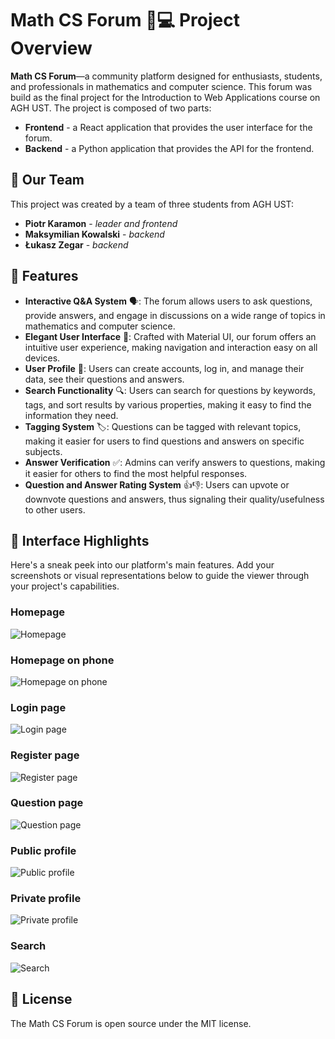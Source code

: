 # Math CS Forum 📐💻 Project  Overview

**Math CS Forum**—a community platform designed for enthusiasts, students, and professionals in mathematics and
computer science.
This forum was build as the final project for the Introduction to Web Applications course on AGH UST.
The project is composed of two parts:
- **Frontend** - a React application that provides the user interface for the forum.
- **Backend** - a Python application that provides the API for the frontend.

## 🤝 Our Team

This project was created by a team of three students from AGH UST:
- **Piotr Karamon** - *leader and frontend*
- **Maksymilian Kowalski** - *backend*
- **Łukasz Zegar** - *backend*

## 🚀 Features

- **Interactive Q&A System** 🗣️: The forum allows users to ask questions, provide answers, and engage in discussions on a wide range of topics in mathematics and computer science.
- **Elegant User Interface** 🎨: Crafted with Material UI, our forum offers an intuitive user experience, making navigation and interaction easy on all devices.
- **User Profile** 👤: Users can create accounts, log in, and manage their data, see their questions and answers.
- **Search Functionality** 🔍: Users can search for questions by keywords, tags, and sort results by various properties, making it easy to find the information they need.
- **Tagging System** 🏷️: Questions can be tagged with relevant topics, making it easier for users to find questions and answers on specific subjects.
- **Answer Verification** ✅: Admins can verify answers to questions, making it easier for others to find the most helpful responses.
- **Question and Answer Rating System** 👍👎: Users can upvote or downvote questions and answers, thus signaling their quality/usefulness to other users.

## 📸 Interface Highlights

Here's a sneak peek into our platform's main features. Add your screenshots or visual representations below to guide the viewer through your project's capabilities.

### Homepage
![Homepage](./images/homepage.png)

### Homepage on phone
![Homepage on phone](./images/homepage-phone.png)

### Login page
![Login page](./images/login.png)

### Register page
![Register page](./images/register.png)

### Question page
![Question page](./images/question.png)

### Public profile
![Public profile](./images/public-profile.png)

### Private profile
![Private profile](./images/private-profile.png)
### Search
![Search](./images/search.png)

## 📜 License

The Math CS Forum is open source under the MIT license.

